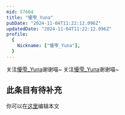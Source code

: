 ```yaml
---
mid: 57664
title: "懮雫_Yuna"
pubDate: "2024-11-04T11:22:12.096Z"
updatedDate: "2024-11-04T11:22:12.096Z"
profile:
  {
    Nickname: ["懮雫_Yuna"],
  }
---
```


关注[懮雫_Yuna](https://space.bilibili.com/57664)谢谢喵~ 关注[懮雫_Yuna](https://space.bilibili.com/57664)谢谢喵~

## 此条目有待补充
你可以在[这里](https://github.com/Yuhanawa/VTuber.ICU-Content/edit/master/v/懮雫_Yuna/index.md)编辑本文
